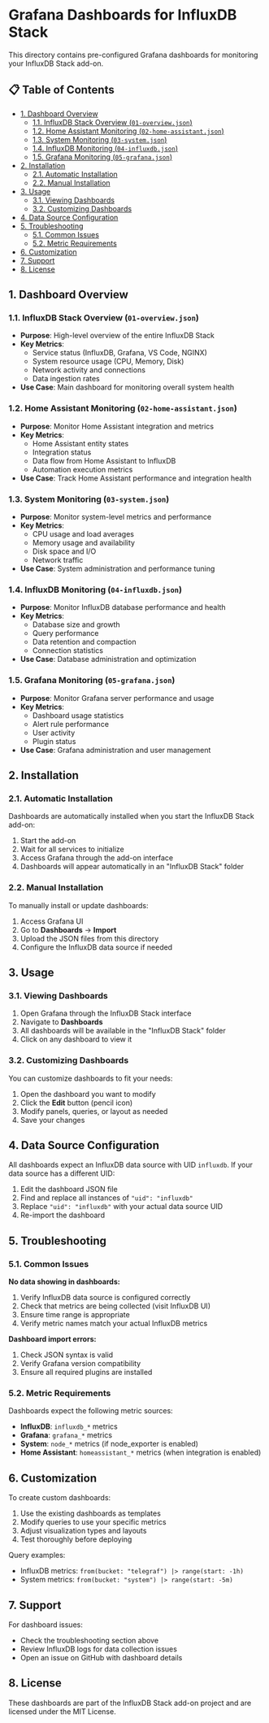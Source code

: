 # Grafana Dashboards for InfluxDB Stack

This directory contains pre-configured Grafana dashboards for monitoring your InfluxDB Stack add-on.

## 📋 Table of Contents

- [1. Dashboard Overview](#1-dashboard-overview)
  - [1.1. InfluxDB Stack Overview (`01-overview.json`)](#11-influxdb-stack-overview-01-overviewjson)
  - [1.2. Home Assistant Monitoring (`02-home-assistant.json`)](#12-home-assistant-monitoring-02-home-assistantjson)
  - [1.3. System Monitoring (`03-system.json`)](#13-system-monitoring-03-systemjson)
  - [1.4. InfluxDB Monitoring (`04-influxdb.json`)](#14-influxdb-monitoring-04-influxdbjson)
  - [1.5. Grafana Monitoring (`05-grafana.json`)](#15-grafana-monitoring-05-grafanajson)
- [2. Installation](#2-installation)
  - [2.1. Automatic Installation](#21-automatic-installation)
  - [2.2. Manual Installation](#22-manual-installation)
- [3. Usage](#3-usage)
  - [3.1. Viewing Dashboards](#31-viewing-dashboards)
  - [3.2. Customizing Dashboards](#32-customizing-dashboards)
- [4. Data Source Configuration](#4-data-source-configuration)
- [5. Troubleshooting](#5-troubleshooting)
  - [5.1. Common Issues](#51-common-issues)
  - [5.2. Metric Requirements](#52-metric-requirements)
- [6. Customization](#6-customization)
- [7. Support](#7-support)
- [8. License](#8-license)

## 1. Dashboard Overview

### 1.1. InfluxDB Stack Overview (`01-overview.json`)

- **Purpose**: High-level overview of the entire InfluxDB Stack
- **Key Metrics**:
  - Service status (InfluxDB, Grafana, VS Code, NGINX)
  - System resource usage (CPU, Memory, Disk)
  - Network activity and connections
  - Data ingestion rates
- **Use Case**: Main dashboard for monitoring overall system health

### 1.2. Home Assistant Monitoring (`02-home-assistant.json`)

- **Purpose**: Monitor Home Assistant integration and metrics
- **Key Metrics**:
  - Home Assistant entity states
  - Integration status
  - Data flow from Home Assistant to InfluxDB
  - Automation execution metrics
- **Use Case**: Track Home Assistant performance and integration health

### 1.3. System Monitoring (`03-system.json`)

- **Purpose**: Monitor system-level metrics and performance
- **Key Metrics**:
  - CPU usage and load averages
  - Memory usage and availability
  - Disk space and I/O
  - Network traffic
- **Use Case**: System administration and performance tuning

### 1.4. InfluxDB Monitoring (`04-influxdb.json`)

- **Purpose**: Monitor InfluxDB database performance and health
- **Key Metrics**:
  - Database size and growth
  - Query performance
  - Data retention and compaction
  - Connection statistics
- **Use Case**: Database administration and optimization

### 1.5. Grafana Monitoring (`05-grafana.json`)

- **Purpose**: Monitor Grafana server performance and usage
- **Key Metrics**:
  - Dashboard usage statistics
  - Alert rule performance
  - User activity
  - Plugin status
- **Use Case**: Grafana administration and user management

## 2. Installation

### 2.1. Automatic Installation

Dashboards are automatically installed when you start the InfluxDB Stack add-on:

1. Start the add-on
2. Wait for all services to initialize
3. Access Grafana through the add-on interface
4. Dashboards will appear automatically in an "InfluxDB Stack" folder

### 2.2. Manual Installation

To manually install or update dashboards:

1. Access Grafana UI
2. Go to **Dashboards** → **Import**
3. Upload the JSON files from this directory
4. Configure the InfluxDB data source if needed

## 3. Usage

### 3.1. Viewing Dashboards

1. Open Grafana through the InfluxDB Stack interface
2. Navigate to **Dashboards**
3. All dashboards will be available in the "InfluxDB Stack" folder
4. Click on any dashboard to view it

### 3.2. Customizing Dashboards

You can customize dashboards to fit your needs:

1. Open the dashboard you want to modify
2. Click the **Edit** button (pencil icon)
3. Modify panels, queries, or layout as needed
4. Save your changes

## 4. Data Source Configuration

All dashboards expect an InfluxDB data source with UID `influxdb`. If your data source has a different UID:

1. Edit the dashboard JSON file
2. Find and replace all instances of `"uid": "influxdb"`
3. Replace `"uid": "influxdb"` with your actual data source UID
4. Re-import the dashboard

## 5. Troubleshooting

### 5.1. Common Issues

**No data showing in dashboards:**
1. Verify InfluxDB data source is configured correctly
2. Check that metrics are being collected (visit InfluxDB UI)
3. Ensure time range is appropriate
4. Verify metric names match your actual InfluxDB metrics

**Dashboard import errors:**
1. Check JSON syntax is valid
2. Verify Grafana version compatibility
3. Ensure all required plugins are installed

### 5.2. Metric Requirements

Dashboards expect the following metric sources:

- **InfluxDB**: `influxdb_*` metrics
- **Grafana**: `grafana_*` metrics
- **System**: `node_*` metrics (if node_exporter is enabled)
- **Home Assistant**: `homeassistant_*` metrics (when integration is enabled)

## 6. Customization

To create custom dashboards:

1. Use the existing dashboards as templates
2. Modify queries to use your specific metrics
3. Adjust visualization types and layouts
4. Test thoroughly before deploying

Query examples:
- InfluxDB metrics: `from(bucket: "telegraf") |> range(start: -1h)`
- System metrics: `from(bucket: "system") |> range(start: -5m)`

## 7. Support

For dashboard issues:
- Check the troubleshooting section above
- Review InfluxDB logs for data collection issues
- Open an issue on GitHub with dashboard details

## 8. License

These dashboards are part of the InfluxDB Stack add-on project and are licensed under the MIT License.
